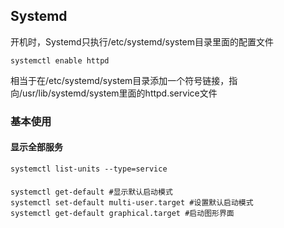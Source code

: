 ## Systemd  
开机时，Systemd只执行/etc/systemd/system目录里面的配置文件  
```
systemctl enable httpd  
```
相当于在/etc/systemd/system目录添加一个符号链接，指向/usr/lib/systemd/system里面的httpd.service文件

### 基本使用
#### 显示全部服务
```
systemctl list-units --type=service
```

#### 
```
systemctl get-default #显示默认启动模式
systemctl set-default multi-user.target #设置默认启动模式
systemctl get-default graphical.target #启动图形界面
```
